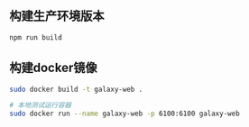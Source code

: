 ## 构建生产环境版本

```bash
npm run build
```

## 构建docker镜像

```bash
sudo docker build -t galaxy-web .

# 本地测试运行容器
sudo docker run --name galaxy-web -p 6100:6100 galaxy-web
```
